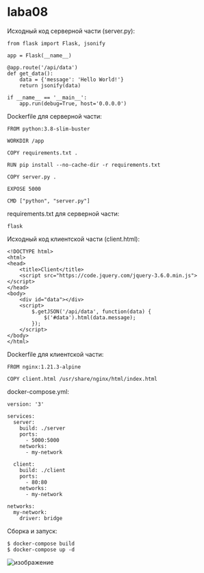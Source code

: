 # laba08
Исходный код серверной части (server.py):

```
from flask import Flask, jsonify

app = Flask(__name__)

@app.route('/api/data')
def get_data():
    data = {'message': 'Hello World!'}
    return jsonify(data)

if __name__ == '__main__':
    app.run(debug=True, host='0.0.0.0')
```

Dockerfile для серверной части:

```
FROM python:3.8-slim-buster

WORKDIR /app

COPY requirements.txt .

RUN pip install --no-cache-dir -r requirements.txt

COPY server.py .

EXPOSE 5000

CMD ["python", "server.py"]
```

requirements.txt для серверной части:

```
flask
```

Исходный код клиентской части (client.html):

```
<!DOCTYPE html>
<html>
<head>
    <title>Client</title>
    <script src="https://code.jquery.com/jquery-3.6.0.min.js"></script>
</head>
<body>
    <div id="data"></div>
    <script>
        $.getJSON('/api/data', function(data) {
            $('#data').html(data.message);
        });
    </script>
</body>
</html>
```

Dockerfile для клиентской части:

```
FROM nginx:1.21.3-alpine

COPY client.html /usr/share/nginx/html/index.html
```

docker-compose.yml:

```
version: '3'

services:
  server:
    build: ./server
    ports:
      - 5000:5000
    networks:
      - my-network

  client:
    build: ./client
    ports:
      - 80:80
    networks:
      - my-network

networks:
  my-network:
    driver: bridge
```

Сборка и запуск:

```
$ docker-compose build
$ docker-compose up -d
```
![изображение](https://github.com/Wenir04/laba08/assets/113133600/625b4aee-90af-42f2-bbd3-1f749aaff68e)

